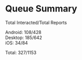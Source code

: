 # Queue Summary

Total Interacted/Total Reports

Android: 108/428  
Desktop: 185/642  
iOS: 34/84

Total: 327/1153
